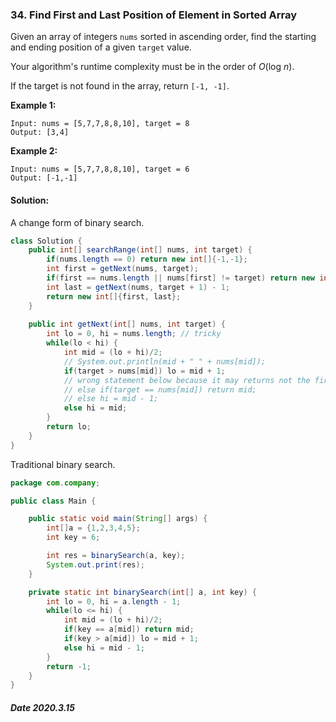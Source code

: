 ### 34. Find First and Last Position of Element in Sorted Array

Given an array of integers `nums` sorted in ascending order, find the starting and ending position of a given `target` value.

Your algorithm's runtime complexity must be in the order of *O*(log *n*).

If the target is not found in the array, return `[-1, -1]`.

**Example 1:**

```
Input: nums = [5,7,7,8,8,10], target = 8
Output: [3,4]
```

**Example 2:**

```
Input: nums = [5,7,7,8,8,10], target = 6
Output: [-1,-1]
```

#### Solution:

A change form of binary search.

```java
class Solution {
    public int[] searchRange(int[] nums, int target) {
        if(nums.length == 0) return new int[]{-1,-1};
        int first = getNext(nums, target);
        if(first == nums.length || nums[first] != target) return new int[]{-1,-1};
        int last = getNext(nums, target + 1) - 1;
        return new int[]{first, last};
    }
    
    public int getNext(int[] nums, int target) {
        int lo = 0, hi = nums.length; // tricky
        while(lo < hi) {
            int mid = (lo + hi)/2;
            // System.out.println(mid + " " + nums[mid]);
            if(target > nums[mid]) lo = mid + 1;
            // wrong statement below because it may returns not the first or last
            // else if(target == nums[mid]) return mid;
            // else hi = mid - 1;
            else hi = mid;
        }
        return lo;
    }
}
```

Traditional binary search.

```java
package com.company;

public class Main {

    public static void main(String[] args) {
        int[]a = {1,2,3,4,5};
        int key = 6;

        int res = binarySearch(a, key);
        System.out.print(res);
    }

    private static int binarySearch(int[] a, int key) {
        int lo = 0, hi = a.length - 1;
        while(lo <= hi) {
            int mid = (lo + hi)/2;
            if(key == a[mid]) return mid;
            if(key > a[mid]) lo = mid + 1;
            else hi = mid - 1;
        }
        return -1;
    }
}
```

##### Date 2020.3.15